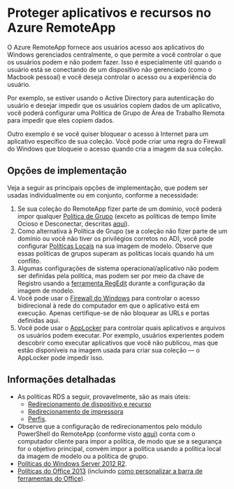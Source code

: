 
<properties 
    pageTitle="Proteger aplicativos e recursos no Azure RemoteApp"
    description="Saiba como bloquear aplicativos e recursos no Azure RemoteApp" 
    services="remoteapp" 
	documentationCenter="" 
    authors="lizap" 
    manager="mbaldwin" />

<tags 
    ms.service="remoteapp" 
    ms.workload="compute" 
    ms.tgt_pltfrm="na" 
    ms.devlang="na" 
    ms.topic="article" 
    ms.date="07/16/2015" 
    ms.author="elizapo" />



# Proteger aplicativos e recursos no Azure RemoteApp

O Azure RemoteApp fornece aos usuários acesso aos aplicativos do Windows gerenciados centralmente, o que permite a você controlar o que os usuários podem e não podem fazer. Isso é especialmente útil quando o usuário está se conectando de um dispositivo não gerenciado (como o Macbook pessoal) e você deseja controlar o acesso ou a experiência do usuário.
 
Por exemplo, se estiver usando o Active Directory para autenticação do usuário e desejar impedir que os usuários copiem dados de um aplicativo, você poderá configurar uma Política de Grupo de Área de Trabalho Remota para impedir que eles copiem dados.
 
Outro exemplo é se você quiser bloquear o acesso à Internet para um aplicativo específico de sua coleção. Você pode criar uma regra do Firewall do Windows que bloqueie o acesso quando cria a imagem da sua coleção.

## Opções de implementação

  Veja a seguir as principais opções de implementação, que podem ser usadas individualmente ou em conjunto, conforme a necessidade:

1.	Se sua coleção do RemoteApp fizer parte de um domínio, você poderá impor qualquer [Política de Grupo](https://technet.microsoft.com/library/cc725828.aspx) (exceto as políticas de tempo limite Ocioso e Desconectar, descritas [aqui](../azure-subscription-service-limits.md)).
2.	Como alternativa à Política de Grupo (se a coleção não fizer parte de um domínio ou você não tiver os privilégios corretos no AD), você pode configurar [Políticas Locais](https://technet.microsoft.com/library/cc775702.aspx) na sua imagem de modelo. Observe que essas políticas de grupos superam as políticas locais quando há um conflito.
3.	Algumas configurações de sistema operacional/aplicativo não podem ser definidas pela política, mas podem ser por meio da chave de Registro usando a [ferramenta RegEdit](./remoteapp-hybridtrouble.md) durante a configuração da imagem de modelo.
4.	Você pode usar o [Firewall do Windows](http://windows.microsoft.com/en-US/windows-8/Windows-Firewall-from-start-to-finish) para controlar o acesso bidirecional à rede do computador em que o aplicativo está em execução. Apenas certifique-se de não bloquear as URLs e portas definidas aqui.
5.	Você pode usar o [AppLocker](https://technet.microsoft.com/library/hh831440.aspx) para controlar quais aplicativos e arquivos os usuários podem executar. Por exemplo, usuários experientes podem descobrir como executar aplicativos que você não publicou, mas que estão disponíveis na imagem usada para criar sua coleção — o AppLocker pode impedir isso.
 
## Informações detalhadas

- As políticas RDS a seguir, provavelmente, são as mais úteis: 
	- [Redirecionamento de dispositivo e recurso](https://technet.microsoft.com/library/ee791794.aspx)
	- [Redirecionamento de impressora](https://technet.microsoft.com/library/ee791784.aspx)
	- [Perfis](https://technet.microsoft.com/library/ee791865.aspx).
- Observe que a configuração de redirecionamentos pelo módulo PowerShell do RemoteApp (conforme visto [aqui](./remoteapp-redirection.md)) conta com o computador cliente para impor a política, de modo que se a segurança for o objetivo principal, convém impor a política usando a política local da imagem de modelo ou a política de grupo.
- [Políticas do Windows Server 2012 R2](https://technet.microsoft.com/library/hh831791.aspx).
- [Políticas do Office 2013](https://technet.microsoft.com/library/cc178969.aspx) (incluindo [como personalizar a barra de ferramentas do Office](https://technet.microsoft.com/library/cc179143.aspx)).
 

<!---HONumber=July15_HO4-->